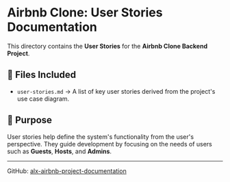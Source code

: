 # Airbnb Clone: User Stories Documentation

This directory contains the **User Stories** for the **Airbnb Clone Backend Project**.

## 📄 Files Included

- `user-stories.md` → A list of key user stories derived from the project's use case diagram.

## 🚀 Purpose

User stories help define the system's functionality from the user's perspective. They guide development by focusing on the needs of users such as **Guests**, **Hosts**, and **Admins**.

---

GitHub: [alx-airbnb-project-documentation](https://github.com/Agape-pr/alx-airbnb-project-documentation)
